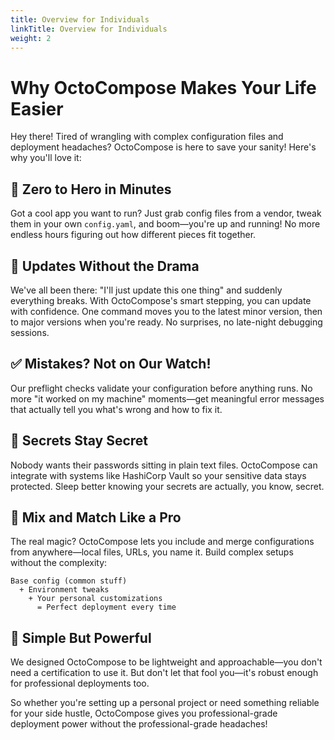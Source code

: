 ```yaml
---
title: Overview for Individuals
linkTitle: Overview for Individuals
weight: 2
---
```


# Why OctoCompose Makes Your Life Easier

Hey there! Tired of wrangling with complex configuration files and deployment headaches? OctoCompose is here to save your sanity! Here's why you'll love it:

## 🚀 Zero to Hero in Minutes

Got a cool app you want to run? Just grab config files from a vendor, tweak them in your own `config.yaml`, and boom—you're up and running! No more endless hours figuring out how different pieces fit together.

## 🔄 Updates Without the Drama

We've all been there: "I'll just update this one thing" and suddenly everything breaks. With OctoCompose's smart stepping, you can update with confidence. One command moves you to the latest minor version, then to major versions when you're ready. No surprises, no late-night debugging sessions.

## ✅ Mistakes? Not on Our Watch!

Our preflight checks validate your configuration before anything runs. No more "it worked on my machine" moments—get meaningful error messages that actually tell you what's wrong and how to fix it.

## 🔐 Secrets Stay Secret

Nobody wants their passwords sitting in plain text files. OctoCompose can integrate with systems like HashiCorp Vault so your sensitive data stays protected. Sleep better knowing your secrets are actually, you know, secret.

## 🧩 Mix and Match Like a Pro

The real magic? OctoCompose lets you include and merge configurations from anywhere—local files, URLs, you name it. Build complex setups without the complexity:

```
Base config (common stuff)
  + Environment tweaks
    + Your personal customizations
      = Perfect deployment every time
```

## 💪 Simple But Powerful

We designed OctoCompose to be lightweight and approachable—you don't need a certification to use it. But don't let that fool you—it's robust enough for professional deployments too.

So whether you're setting up a personal project or need something reliable for your side hustle, OctoCompose gives you professional-grade deployment power without the professional-grade headaches!
